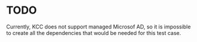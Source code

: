 # TODO

Currently, KCC does not support managed Microsof AD, so it is impossible to create all the dependencies that would be needed for this test case.